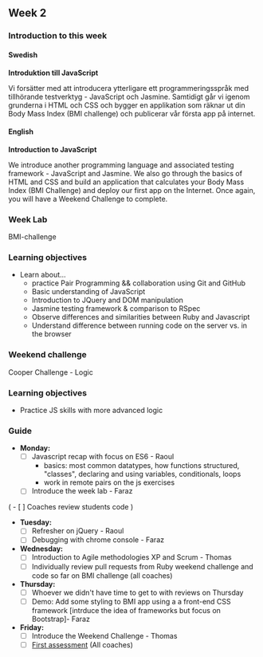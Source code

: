 ## Week 2
### Introduction to this week

#### Swedish
**Introduktion till JavaScript**

Vi forsätter med att introducera ytterligare ett programmeringsspråk med tillhörande testverktyg - JavaScript och Jasmine. Samtidigt går vi igenom grunderna i HTML och CSS och bygger en applikation som räknar ut din Body Mass Index (BMI challenge) och publicerar vår första app på internet.

#### English
**Introduction to JavaScript**

We introduce another programming language and associated testing framework - JavaScript and Jasmine. We also go through the basics of HTML and CSS and build an application that calculates your Body Mass Index (BMI Challenge) and deploy our first app on the Internet. Once again, you will have a Weekend Challenge to complete.

### Week Lab
BMI-challenge

### Learning objectives
* Learn about...
  - practice Pair Programming && collaboration using Git and GitHub
  - Basic understanding of JavaScript
  - Introduction to JQuery and DOM manipulation
  - Jasmine testing framework & comparison to RSpec
  - Observe differences and similarities between Ruby and Javascript
  - Understand difference between running code on the server vs. in the browser

### Weekend challenge
Cooper Challenge - Logic

### Learning objectives
- Practice JS skills with more advanced logic

### Guide
- **Monday:**
  - [ ] Javascript recap with focus on ES6 - Raoul
    - basics: most common datatypes, how functions structured, "classes", declaring and using variables, conditionals, loops
    - work in remote pairs on the js exercises
  - [ ] Introduce the week lab - Faraz
  
( - [ ] Coaches review students code )
- **Tuesday:**
  - [ ] Refresher on jQuery - Raoul
  - [ ] Debugging with chrome console - Faraz
- **Wednesday:**
  - [ ] Introduction to Agile methodologies XP and Scrum - Thomas
  - [ ] Individually review pull requests from Ruby weekend challenge and code so far on BMI challenge (all coaches) 
- **Thursday:**
  - [ ] Whoever we didn't have time to get to with reviews on Thursday
  - [ ] Demo: Add some styling to BMI app using a a front-end CSS framework [intrduce the idea of frameworks but focus on Bootstrap]- Faraz 
- **Friday:**
  - [ ] Introduce the Weekend Challenge - Thomas
  - [ ] [First assessment](../miscellaneous/assessments/week_1_assessment.md) (All coaches)

